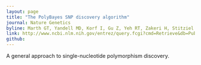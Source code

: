 ```yaml
---
layout: page
title: "The PolyBayes SNP discovery algorithm"
journal: Nature Genetics
byline: Marth GT, Yandell MD, Korf I, Gu Z, Yeh RT, Zakeri H, Stitziel NO, Hillier L, Kwok PY, Gish W. 1999
link: http://www.ncbi.nlm.nih.gov/entrez/query.fcgi?cmd=Retrieve&db=PubMed&list_uids=10581034&dopt=Abstract
github: 
---
```


A general approach to single-nucleotide polymorphism discovery.